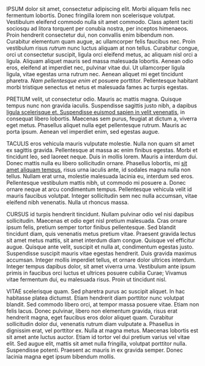 IPSUM dolor sit amet, consectetur adipiscing elit. Morbi aliquam felis nec fermentum lobortis. Donec
fringilla lorem non scelerisque volutpat. Vestibulum eleifend commodo nulla sit amet commodo. Class
aptent taciti sociosqu ad litora torquent per conubia nostra, per inceptos himenaeos. Proin
hendrerit consectetur dui, non convallis enim bibendum non. Curabitur elementum quam augue, ac
ullamcorper felis faucibus nec. Proin vestibulum risus *rutrum* nunc luctus aliquam at non
tellus. Curabitur congue, orci ut consectetur suscipit, ligula orci eleifend metus, ac aliquam nisl
orci a ligula. Aliquam aliquet mauris sed massa malesuada lobortis. Aenean odio eros, eleifend at
imperdiet nec, pulvinar vitae dui. Ut ullamcorper ligula ligula, vitae egestas urna rutrum
nec. Aenean aliquet mi eget tincidunt pharetra. _Nam pellentesque enim et_ posuere
porttitor. Pellentesque habitant morbi tristique senectus et netus et malesuada fames ac turpis
egestas.

PRETIUM velit, ut consectetur odio. Mauris ac mattis magna. Quisque tempus nunc non gravida
iaculis. Suspendisse sagittis justo nibh, a dapibus [ligula scelerisque
et. Suspendisse euismod sapien in velit venenatis](http://autie.io), in consequat libero
lobortis. Maecenas sem purus, feugiat at dictum a, viverra eget metus. Phasellus aliquet nulla eget
pellentesque rutrum. Mauris ac porta ipsum. Aenean vel imperdiet enim, sed egestas augue.

TACULIS eros vehicula mauris vulputate molestie. Nulla non quam sit amet ex sagittis
gravida. Pellentesque at massa ac enim finibus egestas. Morbi et tincidunt leo, sed laoreet
neque. Duis in mollis lorem. Mauris a interdum dui. Donec mattis nulla eu libero sollicitudin
ornare. Phasellus lobortis, mi [sit amet aliquam tempus][0], risus urna iaculis ante, id sodales magna
nulla non tellus. Nullam erat urna, molestie malesuada lacinia eu, interdum sed eros. Pellentesque
vestibulum mattis nibh, ut commodo mi posuere a. Donec ornare neque at arcu condimentum
tempus. Pellentesque vehicula velit id mauris faucibus volutpat. Integer sollicitudin sem nec nulla
accumsan, vitae eleifend nibh venenatis. Nulla ut rhoncus massa.  

[0]: https:///tem.us/blog/2110/after-singularity.html

CURSUS id turpis hendrerit tincidunt. Nullam pulvinar odio vel nisi dapibus sollicitudin. Maecenas
et odio eget nisl pretium malesuada. Cras ornare ipsum felis, pretium semper tortor finibus
pellentesque. Sed blandit tincidunt diam, quis venenatis metus pretium vitae. Praesent gravida
lectus sit amet metus mattis, sit amet interdum diam congue. Quisque vel efficitur augue. Quisque
ante velit, suscipit et nulla at, condimentum egestas justo. Suspendisse suscipit mauris vitae
egestas hendrerit. Duis gravida maximus accumsan. Integer mollis imperdiet tellus, et ornare dolor
ultrices interdum. Integer tempus dapibus dolor, sit amet viverra urna. Vestibulum ante ipsum primis
in faucibus orci luctus et ultrices posuere cubilia Curae; Vivamus vitae fermentum dui, eu malesuada
risus. Proin ut tincidunt nisl.

VITAE scelerisque quam. Sed pharetra purus ac suscipit aliquet. In hac habitasse platea
dictumst. Etiam hendrerit diam porttitor nunc volutpat blandit. Sed commodo libero orci, at tempor
massa posuere vitae. Etiam non felis lacus. Donec pulvinar, libero non elementum gravida, risus erat
hendrerit magna, eget faucibus eros dolor aliquet quam. Curabitur sollicitudin dolor dui, venenatis
rutrum diam vulputate a. Phasellus in dignissim erat, vel porttitor ex. Nulla at magna
metus. Maecenas lobortis est sit amet ante luctus auctor. Etiam id tortor vel dui pretium varius vel
vitae elit. Sed augue elit, mattis sit amet nulla fringilla, volutpat porttitor nulla. Suspendisse
potenti. Praesent ac mauris in ex gravida semper. Donec lacinia magna eget ipsum bibendum mollis.
